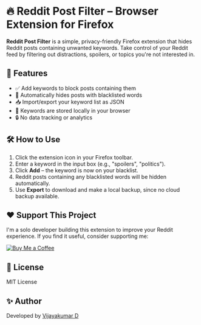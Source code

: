 
# 🔥 Reddit Post Filter – Browser Extension for Firefox

  

**Reddit Post Filter** is a simple, privacy-friendly Firefox extension that hides Reddit posts containing unwanted keywords. Take control of your Reddit feed by filtering out distractions, spoilers, or topics you're not interested in.


## 🚀 Features

- ✅ Add keywords to block posts containing them
- 🧹 Automatically hides posts with blacklisted words
- 📥 Import/export your keyword list as JSON
- 💾 Keywords are stored locally in your browser
- 🔒 No data tracking or analytics


## 🛠️ How to Use

  
1. Click the extension icon in your Firefox toolbar.
2. Enter a keyword in the input box (e.g., "spoilers", "politics").
3. Click **Add** – the keyword is now on your blacklist.
4. Reddit posts containing any blacklisted words will be hidden automatically.
5. Use **Export** to download and make a local backup, since no cloud backup available.

## ❤️ Support This Project

  
I'm a solo developer building this extension to improve your Reddit experience. If you find it useful, consider supporting me:

[![Buy Me a Coffee](https://img.buymeacoffee.com/button-api/?text=Buy%20me%20a%20coffee&emoji=&slug=VijayKumarDVK96&button_colour=FFDD00&font_colour=000000&font_family=Cookie&outline_colour=000000&coffee_colour=ffffff)](https://www.buymeacoffee.com/VijayKumarDVK96)

## 📄 License

  

MIT License

  
## ✨ Author

  

Developed by [Vijayakumar D](https://github.com/VijayKumarDVK96)